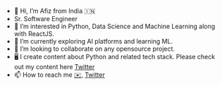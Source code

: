 - 👋 Hi, I’m Afiz from India 🇮🇳
- Sr. Software Engineer  
- 👀 I’m interested in Python, Data Science and Machine Learning along with ReactJS.
- 🌱 I’m currently exploring AI platforms and learning ML.
- 💞️ I’m looking to collaborate on any opensource project.
- 🖥  I create content about Python and related tech stack. Please check out my content here [Twitter](https://twitter.com/itsafiz)
- 📫 How to reach me [✉️](@afizing@gmail.com), [Twitter](https://twitter.com/itsafiz)

<!---
afizs/afizs is a ✨ special ✨ repository because its `README.md` (this file) appears on your GitHub profile.
You can click the Preview link to take a look at your changes.
---> 
